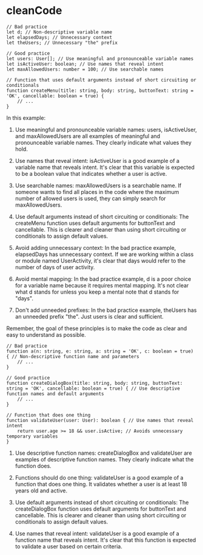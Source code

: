 # cleanCode


```
// Bad practice
let d; // Non-descriptive variable name
let elapsedDays; // Unnecessary context
let theUsers; // Unnecessary "the" prefix

// Good practice
let users: User[]; // Use meaningful and pronounceable variable names
let isActiveUser: boolean; // Use names that reveal intent
let maxAllowedUsers: number = 100; // Use searchable names

// Function that uses default arguments instead of short circuiting or conditionals
function createMenu(title: string, body: string, buttonText: string = 'OK', cancellable: boolean = true) {
    // ...
}
```

In this example:

1. Use meaningful and pronounceable variable names: users, isActiveUser, and maxAllowedUsers are all examples of meaningful and pronounceable variable names. They clearly indicate what values they hold.

2. Use names that reveal intent: isActiveUser is a good example of a variable name that reveals intent. It's clear that this variable is expected to be a boolean value that indicates whether a user is active.

3. Use searchable names: maxAllowedUsers is a searchable name. If someone wants to find all places in the code where the maximum number of allowed users is used, they can simply search for maxAllowedUsers.

4. Use default arguments instead of short circuiting or conditionals: The createMenu function uses default arguments for buttonText and cancellable. This is clearer and cleaner than using short circuiting or conditionals to assign default values.

5. Avoid adding unnecessary context: In the bad practice example, elapsedDays has unnecessary context. If we are working within a class or module named UserActivity, it's clear that days would refer to the number of days of user activity.

6. Avoid mental mapping: In the bad practice example, d is a poor choice for a variable name because it requires mental mapping. It's not clear what d stands for unless you keep a mental note that d stands for "days".

7. Don't add unneeded prefixes: In the bad practice example, theUsers has an unneeded prefix "the". Just users is clear and sufficient.

Remember, the goal of these principles is to make the code as clear and easy to understand as possible.


```
// Bad practice
function a(n: string, e: string, a: string = 'OK', c: boolean = true) { // Non-descriptive function name and parameters
    // ...
}

// Good practice
function createDialogBox(title: string, body: string, buttonText: string = 'OK', cancellable: boolean = true) { // Use descriptive function names and default arguments
    // ...
}

// Function that does one thing
function validateUser(user: User): boolean { // Use names that reveal intent
    return user.age >= 18 && user.isActive; // Avoids unnecessary temporary variables
}
```
1. Use descriptive function names: createDialogBox and validateUser are examples of descriptive function names. They clearly indicate what the function does.

2. Functions should do one thing: validateUser is a good example of a function that does one thing. It validates whether a user is at least 18 years old and active.

3. Use default arguments instead of short circuiting or conditionals: The createDialogBox function uses default arguments for buttonText and cancellable. This is clearer and cleaner than using short circuiting or conditionals to assign default values.

4. Use names that reveal intent: validateUser is a good example of a function name that reveals intent. It's clear that this function is expected to validate a user based on certain criteria.
